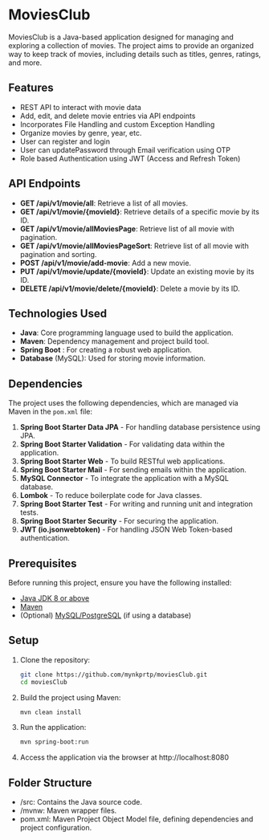 # MoviesClub

MoviesClub is a Java-based application designed for managing and exploring a collection of movies. The project aims to provide an organized way to keep track of movies, including details such as titles, genres, ratings, and more.

## Features

- REST API to interact with movie data
- Add, edit, and delete movie entries via API endpoints
- Incorporates File Handling and custom Exception Handling
- Organize movies by genre, year, etc.
- User can register and login
- User can updatePassword through Email verification using OTP
- Role based Authentication using JWT (Access and Refresh Token)

## API Endpoints

- **GET /api/v1/movie/all**: Retrieve a list of all movies.
- **GET /api/v1/movie/{movieId}**: Retrieve details of a specific movie by its ID.
- **GET /api/v1/movie/allMoviesPage**: Retrieve list of all movie with pagination.
- **GET /api/v1/movie/allMoviesPageSort**: Retrieve list of all movie with pagination and sorting.
- **POST /api/v1/movie/add-movie**: Add a new movie.
- **PUT /api/v1/movie/update/{movieId}**: Update an existing movie by its ID.
- **DELETE /api/v1/movie/delete/{movieId}**: Delete a movie by its ID.

## Technologies Used

- **Java**: Core programming language used to build the application.
- **Maven**: Dependency management and project build tool.
- **Spring Boot** : For creating a robust web application.
- **Database** (MySQL): Used for storing movie information.

## Dependencies

The project uses the following dependencies, which are managed via Maven in the `pom.xml` file:

1. **Spring Boot Starter Data JPA** - For handling database persistence using JPA.
2. **Spring Boot Starter Validation** - For validating data within the application.
3. **Spring Boot Starter Web** - To build RESTful web applications.
4. **Spring Boot Starter Mail** - For sending emails within the application.
5. **MySQL Connector** - To integrate the application with a MySQL database.
6. **Lombok** - To reduce boilerplate code for Java classes.
7. **Spring Boot Starter Test** - For writing and running unit and integration tests.
8. **Spring Boot Starter Security** - For securing the application.
9. **JWT (io.jsonwebtoken)** - For handling JSON Web Token-based authentication.

## Prerequisites

Before running this project, ensure you have the following installed:

- [Java JDK 8 or above](https://www.oracle.com/java/technologies/javase-downloads.html)
- [Maven](https://maven.apache.org/install.html)
- (Optional) [MySQL/PostgreSQL](https://www.mysql.com/) (if using a database)

## Setup

1. Clone the repository:

   ```bash
   git clone https://github.com/mynkprtp/moviesClub.git
   cd moviesClub
2. Build the project using Maven:

   ```bash
   mvn clean install

3. Run the application:

   ```bash
   mvn spring-boot:run

4. Access the application via the browser at http://localhost:8080

## Folder Structure

-  /src: Contains the Java source code.
-  /mvnw: Maven wrapper files.
-  pom.xml: Maven Project Object Model file, defining dependencies and project configuration.
